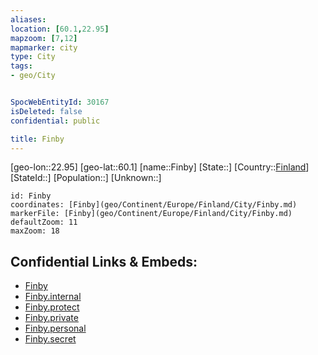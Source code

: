 ```yaml
---
aliases: 
location: [60.1,22.95]
mapzoom: [7,12] 
mapmarker: city 
type: City
tags:
- geo/City


SpocWebEntityId: 30167
isDeleted: false
confidential: public

title: Finby
---
```

[geo-lon::22.95]
[geo-lat::60.1]
[name::Finby]
[State::]
[Country::[Finland](geo/Continent/Europe/Finland.md)]
[StateId::]
[Population::]
[Unknown::]


```leaflet
id: Finby
coordinates: [Finby](geo/Continent/Europe/Finland/City/Finby.md)
markerFile: [Finby](geo/Continent/Europe/Finland/City/Finby.md)
defaultZoom: 11 
maxZoom: 18
```


## Confidential Links & Embeds: 
- [Finby](../../../../../../_public/geo/Continent/Europe/Finland/City/Finby.md) 
- [Finby.internal](../../../../../../_internal/geo/Continent/Europe/Finland/City/Finby.internal.md) 
- [Finby.protect](../../../../../../_protect/geo/Continent/Europe/Finland/City/Finby.protect.md) 
- [Finby.private](../../../../../../_private/geo/Continent/Europe/Finland/City/Finby.private.md) 
- [Finby.personal](../../../../../../_personal/geo/Continent/Europe/Finland/City/Finby.personal.md) 
- [Finby.secret](../../../../../../_secret/geo/Continent/Europe/Finland/City/Finby.secret.md) 
